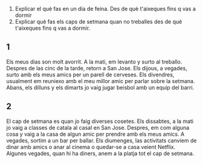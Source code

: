1. Explicar el què fas en un dia de feina. Des de què t'aixeques fins q vas a dormir
2. Explicar què fas els caps de setmana quan no treballes des de què t'aixeques fins q vas a dormir.

## 1
Els meus dias son molt avorrit. A la mati, em levanto y surto al treballo. Despres de las cinc de la tarde, retorn a San Jose. Els dijous, a vegades, surto amb els meus amics per un parell de cerveses. Els divendres, usualment em reuniexo amb el meu millor amic per parlar sobre la setmana. Abans, els dilluns y els dimarts jo vaig jugar beisbol amb un equip del barri. 

## 2
El cap de setmana es quan jo faig diverses cosetes. Els dissabtes, a la mati jo vaig a classes de catala al casal en San Jose. Despres, em com alguna cosa y vaig a la casa de algun amic per prendre amb els meus amics. A vegades, sortim a un bar per ballar. Els diumenges, las activitats canviem de dinar amb amics o anar al cinema o quedar-se a casa veient Netflix. Algunes vegades, quan hi ha diners, anem a la platja tot el cap de setmana. 
